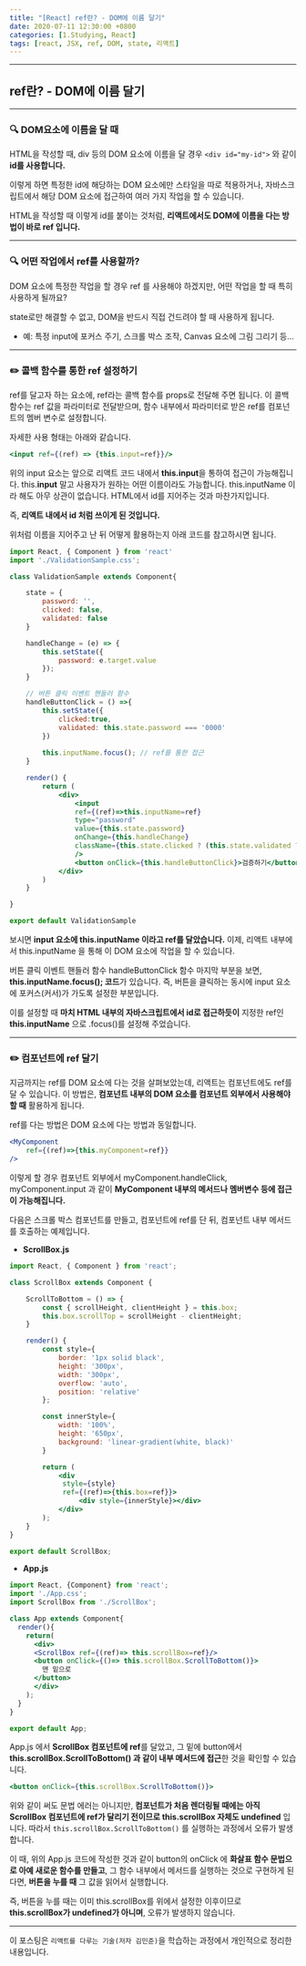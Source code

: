 ```yaml
---
title: "[React] ref란? - DOM에 이름 달기"
date: 2020-07-11 12:30:00 +0800
categories: [1.Studying, React]
tags: [react, JSX, ref, DOM, state, 리액트]
---
```


------



##  **ref란? - DOM에 이름 달기**

------

### **🔍 DOM요소에 이름을 달 때**

HTML을 작성할 때, div 등의 DOM 요소에 이름을 달 경우 `<div id="my-id">` 와 같이 **id를 사용합니다.**

이렇게 하면 특정한 id에 해당하는 DOM 요소에만 스타일을 따로 적용하거나, 자바스크립트에서 해당 DOM 요소에 접근하여 여러 가지 작업을 할 수 있습니다.

HTML을 작성할 때 이렇게 id를 붙이는 것처럼, **리액트에서도 DOM에 이름을 다는 방법이 바로 ref 입니다.**

------

### **🔍 어떤 작업에서 ref를 사용할까?**

DOM 요소에 특정한 작업을 할 경우 ref 를 사용해야 하겠지만, 어떤 작업을 할 때 특히 사용하게 될까요?

state로만 해결할 수 없고, DOM을 반드시 직접 건드려야 할 때 사용하게 됩니다.

* 예: 특정 input에 포커스 주기, 스크롤 박스 조작, Canvas 요소에 그림 그리기 등...

------

### ✏️ **콜백 함수를 통한 ref 설정하기**

ref를 달고자 하는 요소에, ref라는 콜백 함수를 props로 전달해 주면 됩니다. 이 콜백 함수는 ref 값을 파라미터로 전달받으며, 함수 내부에서 파라미터로 받은 ref를 컴포넌트의 멤버 변수로 설정합니다.

자세한 사용 형태는 아래와 같습니다.

```jsx
<input ref={(ref) => {this.input=ref}}/>
```

위의 input 요소는 앞으로 리액트 코드 내에서 **this.input**을 통하여 접근이 가능해집니다. this.**input** 말고 사용자가 원하는 어떤 이름이라도 가능합니다. this.inputName 이라 해도 아무 상관이 없습니다. HTML에서 id를 지어주는 것과 마찬가지입니다.

즉, **리액트 내에서 id 처럼 쓰이게 된 것입니다.**

위처럼 이름을 지어주고 난 뒤 어떻게 활용하는지 아래 코드를 참고하시면 됩니다.

```jsx
import React, { Component } from 'react'
import './ValidationSample.css';

class ValidationSample extends Component{

    state = {
        password: '',
        clicked: false,
        validated: false
    }

    handleChange = (e) => {
        this.setState({
            password: e.target.value
        });
    }

    // 버튼 클릭 이벤트 핸들러 함수
    handleButtonClick = () =>{
        this.setState({
            clicked:true,
            validated: this.state.password === '0000'
        })
        
        this.inputName.focus(); // ref를 통한 접근
    }

    render() {
        return (
            <div>
                <input
                ref={(ref)=>this.inputName=ref}
                type="password"
                value={this.state.password}
                onChange={this.handleChange}
                className={this.state.clicked ? (this.state.validated ? 'success' : 'failure') : ''}
                />
                <button onClick={this.handleButtonClick}>검증하기</button>
            </div>
        )
    }

}

export default ValidationSample
```

보시면 **input 요소에 this.inputName 이라고 ref를 달았습니다.** 이제, 리액트 내부에서 this.inputName 을 통해 이 DOM 요소에 작업을 할 수 있습니다.

버튼 클릭 이벤트 핸들러 함수 handleButtonClick 함수 마지막 부분을 보면, **this.inputName.focus(); 코드**가 있습니다. 즉, 버튼을 클릭하는 동시에 input 요소에 포커스(커서)가 가도록 설정한 부분입니다.

이를 설정할 때 **마치 HTML 내부의 자바스크립트에서 id로 접근하듯이** 지정한 ref인 **this.inputName** 으로 .focus()를 설정해 주었습니다.

------

### ✏️ **컴포넌트에 ref 달기**

지금까지는 ref를 DOM 요소에 다는 것을 살펴보았는데, 리액트는 컴포넌트에도 ref를 달 수 있습니다. 이 방법은, **컴포넌트 내부의 DOM 요소를 컴포넌트 외부에서 사용해야 할 때** 활용하게 됩니다.

ref를 다는 방법은 DOM 요소에 다는 방법과 동일합니다.

```jsx
<MyComponent
    ref={(ref)=>{this.myComponent=ref}}
/>
```

이렇게 할 경우 컴포넌트 외부에서 myComponent.handleClick, myComponent.input 과 같이 **MyComponent 내부의 메서드나 멤버변수 등에 접근이 가능해집니다.**

다음은 스크롤 박스 컴포넌트를 만들고,  컴포넌트에 ref를 단 뒤, 컴포넌트 내부 메서드를 호출하는 예제입니다.

* **ScrollBox.js**

```jsx
import React, { Component } from 'react';

class ScrollBox extends Component {

    ScrollToBottom = () => {
        const { scrollHeight, clientHeight } = this.box;
        this.box.scrollTop = scrollHeight - clientHeight;
    }

    render() {
        const style={
            border: '1px solid black',
            height: '300px',
            width: '300px',
            overflow: 'auto',
            position: 'relative'
        };

        const innerStyle={
            width: '100%',
            height: '650px',
            background: 'linear-gradient(white, black)'
        }

        return (
            <div
             style={style}
             ref={(ref)=>{this.box=ref}}>
                 <div style={innerStyle}></div>
            </div>
        );
    }
}

export default ScrollBox;
```

* **App.js**

```jsx
import React, {Component} from 'react';
import './App.css';
import ScrollBox from './ScrollBox';

class App extends Component{
  render(){
    return(
      <div>
      <ScrollBox ref={(ref)=> this.scrollBox=ref}/>
      <button onClick={()=> this.scrollBox.ScrollToBottom()}>
        맨 밑으로
      </button>
      </div>
    );
  }
}

export default App;
```

App.js 에서 **ScrollBox 컴포넌트에 ref**를 달았고, 그 밑에 button에서 **this.scrollBox.ScrollToBottom() 과 같이 내부 메서드에 접근**한 것을 확인할 수 있습니다.

```jsx
<button onClick={this.scrollBox.ScrollToBottom()}>
```

위와 같이 써도 문법 에러는 아니지만, **컴포넌트가 처음 렌더링될 때에는 아직 ScrollBox 컴포넌트에 ref가 달리기 전이므로 this.scrollBox 자체도 undefined** 입니다. 따라서 `this.scrollBox.ScrollToBottom()` 를 실행하는 과정에서 오류가 발생합니다.

이 때, 위의 App.js 코드에 작성한 것과 같이 button의 onClick 에 **화살표 함수 문법으로 아예 새로운 함수를 만들고**, 그 함수 내부에서 메서드를 실행하는 것으로 구현하게 된다면, **버튼을 누를 때** 그 값을 읽어서 실행합니다.

즉, 버튼을 누를 때는 이미 this.scrollBox를 위에서 설정한 이후이므로 **this.scrollBox가 undefined가 아니며**, 오류가 발생하지 않습니다.

------

이 포스팅은 `리액트를 다루는 기술(저자 김민준)`을 학습하는 과정에서 개인적으로 정리한 내용입니다.